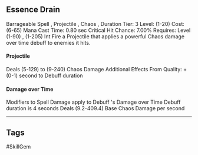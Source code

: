 ## Essence Drain
Barrageable
Spell , Projectile , Chaos , Duration
Tier: 3
Level: (1-20)
Cost: (6-65) Mana
Cast Time: 0.80 sec
Critical Hit Chance: 7.00%
Requires: Level (1-90) , (1-205) Int
Fire a Projectile that applies a powerful Chaos damage over time debuff to enemies it hits.
#### Projectile
Deals (5-129) to (9-240) Chaos Damage
Additional Effects From Quality:
+(0-1) second to Debuff duration
#### Damage over Time
Modifiers to Spell Damage apply to Debuff 's Damage over Time
Debuff duration is 4 seconds
Deals (9.2-409.4) Base Chaos Damage per second

---
## Tags
#SkillGem
